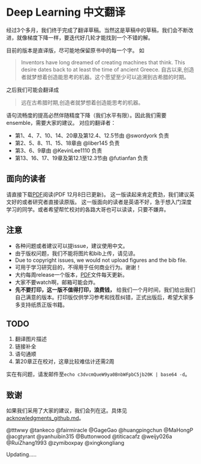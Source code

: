 # Deep Learning 中文翻译

经过3个多月，我们终于完成了翻译草稿。当然这是草稿中的草稿，我们会不断改进，就像梯度下降一样，要迭代好几轮才能找到一个不错的解。
 
目前的版本是直译版，尽可能地保留原书中的每一个字。
如

> Inventors have long dreamed of creating machines that think. This desire dates back to at least the time of ancient Greece.
> 自古以来,创造者就梦想着创造能思考的机器。这个愿望至少可以追溯到古希腊的时期。

之后我们可能会翻译成
> 远在古希腊时期,创造者就梦想着创造能思考的机器。

语句流畅度的提高必然伴随精度下降（我们水平有限）。因此我们需要ensemble，需要大家的建议。
对应的翻译者：
  - 第1、4、7、10、14、20章及第12.4、12.5节由 @swordyork 负责
  - 第2、5、8、11、15、18章由 @liber145 负责
  - 第3、6、9章由 @KevinLee1110 负责
  - 第13、16、17、19章及第12.1至12.3节由 @futianfan 负责



面向的读者
--------------------

请直接下载[PDF](https://github.com/exacity/deeplearningbook-chinese/releases/download/v0.1.1-alpha/dlbook_cn_v0.1.1-alpha.pdf)阅读(PDF 12月8日已更新)。
这一版读起来肯定费劲，我们建议英文好的或者研究者直接读原版。
这一版面向的读者是英语不好，急于想入门深度学习的同学。或者希望帮忙校对的各路大哥也可以读读，只要不嫌弃。



注意
-----------

 - 各种问题或者建议可以提issue，建议使用中文。 
 - 由于版权问题，我们不能将图片和bib上传，请见谅。
 - Due to copyright issues, we would not upload figures and the bib file.
 - 可用于学习研究目的，不得用于任何商业行为。谢谢！
 - 大约每周release一个版本，[PDF](https://github.com/exacity/deeplearningbook-chinese/releases/download/v0.1.1-alpha/dlbook_cn_v0.1.1-alpha.pdf)文件每天更新。
 - 大家不要watch啊，邮箱可能会炸。
 - **先不要打印，这一版不值得打印，浪费钱，** 给我们一个月时间，我们给出我们自己满意的版本。打印版仅供学习参考和找茬纠错，正式出版后，希望大家多多支持纸质正版书籍。



TODO
---------

 1. 翻译图片描述
 2. 链接补全
 3. 语句通顺
 4. 第20章正在校对，这章比较难估计还需2周


实在有问题，请发邮件至`echo c3dvcmQueW9ya0BnbWFpbC5jb20K | base64 -d`。



致谢
---------

如果我们采用了大家的建议，我们会列在这。具体见[acknowledgments_github.md](https://github.com/exacity/deeplearningbook-chinese/blob/master/acknowledgments_github.md)。

@tttwwy @tankeco @fairmiracle @GageGao @huangpingchun @MaHongP @acgtyrant @yanhuibin315 @Buttonwood @titicacafz @weijy026a @RuiZhang1993 @zymiboxpay @xingkongliang



Updating.....
